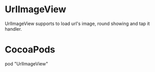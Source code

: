 # UrlImageView
UrlImageView supports to load url's image, round showing and tap it handler.

# CocoaPods
pod "UrlImageView"
